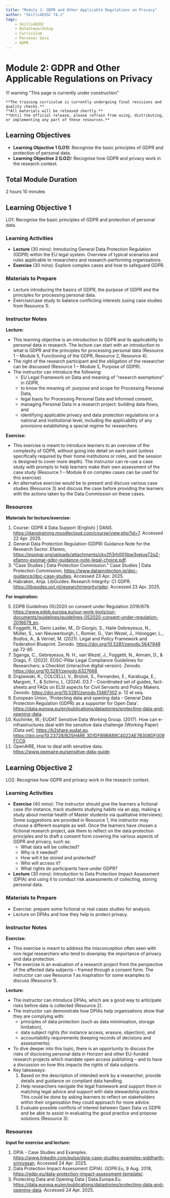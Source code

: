 ```yaml
---
title: "Module 2: GDPR and Other Applicable Regulations on Privacy"
author: "Skills4EOSC T4.1"
tags:
    - Skills4EOSC
    - DataStewardship
    - Curriculum
    - Personal Data
    - GDPR
---
```


# Module 2: GDPR and Other Applicable Regulations on Privacy


!!! warning "This page is currently under construction"

    **The training curriculum is currently undergoing final revisions and quality checks.**
    **All materials will be released shortly.**
    **Until the official release, please refrain from using, distributing, or implementing any part of these resources.**


## Learning Objectives

- **Learning Objective 1 (LO1):** Recognise the basic principles of GDPR and protection of personal data.
- **Learning Objective 2 (LO2):** Recognise how GDPR and privacy work in the research context.


## Total Module Duration

2 hours 10 minutes



## Learning Objective 1

LO1: Recognise the basic principles of GDPR and protection of personal data.


### Learning Activities

- **Lecture** (30 mins): Introducing General Data Protection Regulation (GDPR) within the EU legal system. Overview of typical scenarios and rules applicable to researchers and research-performing organisations.
- **Exercise** (30 mins): Explore complex cases and how to safeguard GDPR.


### Materials to Prepare

- Lecture introducing the basics of GDPR, the purpose of GDPR and the principles for processing personal data.
- Exercise/case study to balance conflicting interests (using case studies from Resource 1).


### Instructor Notes

**Lecture:**

- This learning objective is an introduction to GDPR and its applicability to personal data in research. The lecture can start with an introduction to what is GDPR and the principles for processing personal data (Resource 1 &ndash; Module 5, Functioning of the GDPR, Resource 2, Resource 4).
- The right of the research participant and the obligation of the researcher can be discussed (Resource 1 &ndash; Module 5, Purpose of GDPR).
- The instructor can introduce the following:
    - EU Legal Framework on Data and meaning of "research exemptions" in GDPR,
    - to know the meaning of: purpose and scope for Processing Personal Data,
    - legal basis for Processing Personal Data and Informed consent,
    - managing Personal Data in a research project: building data flows, and
    - identifying applicable privacy and data protection regulations on a national and institutional level, including the applicability of any provisions establishing a special regime for researchers.

**Exercise:**

- This exercise is meant to introduce learners to an overview of the complexity of GDPR, without going into detail on each point (unless specifically required by their home institutions or roles, and the session is designed to cover more depth). The instructor can re-use a case study with prompts to help learners make their own assessment of the case study (Resource 1 &ndash; Module 6 on complex cases can be used for this exercise).
- An alternative exercise would be to present and discuss various case studies (Resource 3) and discuss the case before providing the learners with the actions taken by the Data Commission on these cases.


### Resources

**Materials for lecture/exercise:**

1. Course: GDPR 4 Data Support (English) | DANS. <https://danstraining.moodlecloud.com/course/view.php?id=7>. Accessed 22 Apr. 2025.
2. General Data Protection Regulation (GDPR) Guidance Note for the Research Sector. Efamro, <https://esomar.org/uploads/attachments/ckv2fj3rh001jbw3vejug72q2-efamro-esomar-gdpr-guidance-note-legal-choice.pdf>.
3. "Case Studies | Data Protection Commission." Case Studies | Data Protection Commission, <https://www.dataprotection.ie/dpc-guidance/dpc-case-studies>. Accessed 23 Apr. 2025.
4. Habraken, Anja. LibGuides: Research Integrity: C) GDPR. <https://libguides.uvt.nl/researchintegrity/gdpr>. Accessed 23 Apr. 2025.

**For inspiration:**

5. EDPB Guidelines 05/2020 on consent under Regulation 2016/679. <https://www.edpb.europa.eu/our-work-tools/our-documents/guidelines/guidelines-052020-consent-under-regulation-2016679_en>.
6. Foggetti, N., Gerin Laslier, M., Di Giorgio, S., Haile Gebreyesus, N., Müller, S., van Nieuwerburgh, I., Romier, G., Van Wezel, J., Hönegger, L., Bodlos, A., & Vernet, M. (2021). Legal and Policy Framework and Federation Blueprint. Zenodo. <https://doi.org/10.5281/zenodo.5647948> pp 72-85
7. Sganga, C., Gebreyesus, N. H., van Wezel, J., Foggetti, N., Amram, D., & Drago, F. (2022). EOSC-Pillar Legal Compliance Guidelines for Researchers: a Checklist (interactive digital version). Zenodo. <https://doi.org/10.5281/zenodo.6327668>.
8. Drążewski, K., COLCELLI, V., Brizioli, S., Fernandes, E., Karabuga, E., Margoni, T., & Schirru, L. (2024). D3.7 - Coordinated set of guides, fact-sheets and FAQs on ELSI aspects for Civil Servants and Policy Makers. Zenodo. <https://doi.org/10.5281/zenodo.13467302> p. 12 et seq.
9. European Union, 'Protecting data and opening data - General Data Protection Regulation (GDPR) as a supporter for Open Data'. <https://data.europa.eu/en/publications/datastories/protecting-data-and-opening-data>.
10. Kuchinke, W.; EUDAT Sensitive Data Working Group. (2017). How can e-infrastructures deal with the sensitive data challenge (Working Paper) [Data set]. <https://b2share.eudat.eu>. <https://doi.org/10.23728/B2SHARE.3D1DFB9B889C4022AE7B308DF009FCC9>.
11. OpenAIRE, How to deal with sensitive data. <https://www.openaire.eu/sensitive-data-guide>.



## Learning Objective 2

LO2: Recognise how GDPR and privacy work in the research context.

### Learning Activities

- **Exercise** (40 mins): The instructor should give the learners a fictional case (for instance, track students studying habits via an app, making a study about mental health of Master students via qualitative interviews). Some suggestions are provided in Resource 1, the instructor may choose a different example as well. Once the learners have chosen a fictional research project, ask them to reflect on the data protection principles and to draft a consent form covering the various aspects of GDPR and privacy, such as:
    - What data will be collected?
    - Why is it needed?
    - How will it be stored and protected?
    - Who will access it?
    - What rights do participants have under GDPR?
- **Lecture** (30 mins): Introduction to Data Protection Impact Assessment (DPIA) and using it to conduct risk assessments of collecting, storing personal data.


### Materials to Prepare

- Exercise: prepare some fictional or real cases studies for analysis.
- Lecture on DPIAs and how they help to protect privacy.


### Instructor Notes

**Exercise:**

- This exercise is meant to address the misconception often seen with non-legal researchers who tend to downplay the importance of privacy and data protection.
- The exercise is an evaluation of a research project from the perspective of the affected data subjects &ndash; framed through a consent form. The instructor can use Resource 1 as inspiration for some examples to discuss (Resource 1).

**Lecture:**

- The instructor can introduce DPIAs, which are a good way to anticipate risks before data is collected (Resource 2).
- The instructor can demonstrate how DPIAs help organisations show that they are complying with:
    - principles of data protection (such as data minimisation, storage limitation),
    - data subject rights (for instance access, erasure, objection), and
    - accountability requirements (keeping records of decisions and assessments).
- To dive deeper into this topic, there is an opportunity to discuss the risks of disclosing personal data in Horizon and other EU-funded research projects which mandate open access publishing &ndash; and to have a discussion on how this impacts the rights of data subjects.
- Key takeaways:
    1. Based on the description of intended work by a researcher, provide details and guidance on compliant data handling.
    2. Help researchers navigate the legal framework and support them in matching legal advice and support with data stewardship practice. This could be done by asking learners to reflect on stakeholders within their organisation they could approach for more advice.
    3. Evaluate possible conflicts of interest between Open Data vs GDPR and be able to assist in evaluating the good practice and propose solutions (Resource 3).

### Resources

**Input for exercise and lecture:**

1. DPIA - Case Studies and Examples. <https://www.linkedin.com/pulse/dpia-case-studies-examples-siddharth-srinivasan>. Accessed 24 Apr. 2025.
2. Data Protection Impact Assessment (DPIA). GDPR.Eu, 9 Aug. 2018, <https://gdpr.eu/data-protection-impact-assessment-template/>.
3. Protecting Data and Opening Data | Data.Europa.Eu. <https://data.europa.eu/en/publications/datastories/protecting-data-and-opening-data>. Accessed 24 Apr. 2025.

